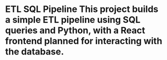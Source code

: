 # ETL SQL Pipeline This project builds a simple ETL pipeline using SQL queries and Python, with a React frontend planned for interacting with the database.
